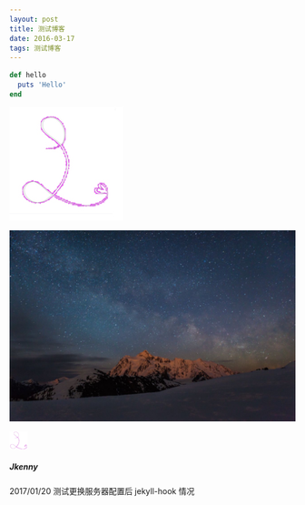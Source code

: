 ```yaml
---
layout: post
title: 测试博客
date: 2016-03-17
tags: 测试博客
---
```


```ruby
def hello
  puts 'Hello'
end
```

![](/assets/images/avatar.jpg)

![](/assets/images/background-cover.jpg)

![](/assets/images/favicon.png)

##### Jkenny

2017/01/20 测试更换服务器配置后 jekyll-hook 情况